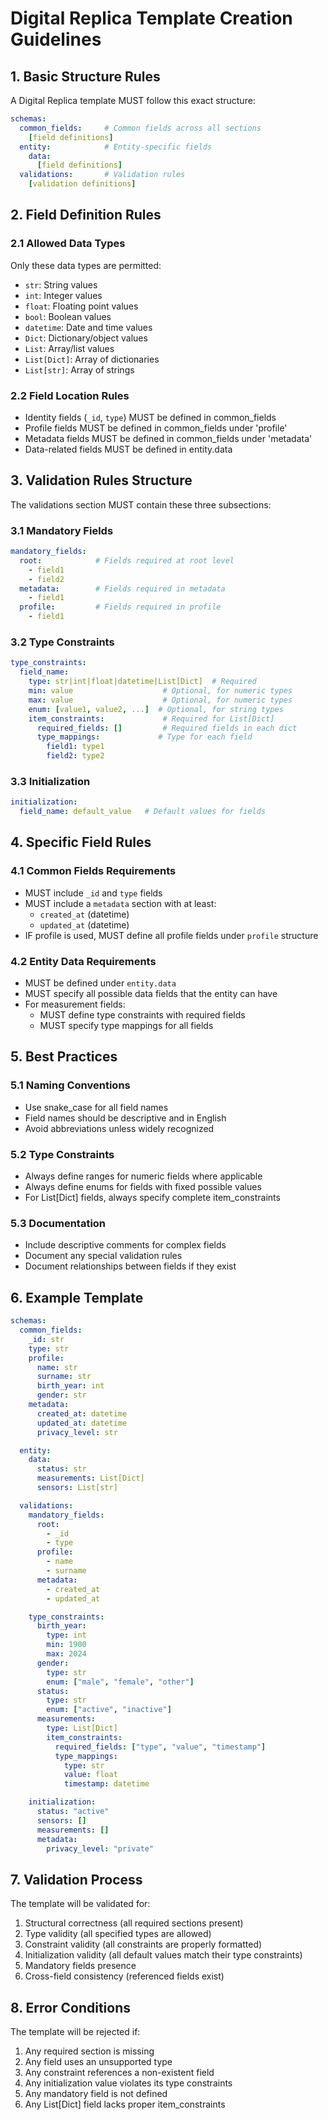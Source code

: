 # Digital Replica Template Creation Guidelines

## 1. Basic Structure Rules

A Digital Replica template MUST follow this exact structure:
```yaml
schemas:
  common_fields:     # Common fields across all sections
    [field definitions]
  entity:            # Entity-specific fields
    data:
      [field definitions]
  validations:       # Validation rules
    [validation definitions]
```

## 2. Field Definition Rules

### 2.1 Allowed Data Types
Only these data types are permitted:
- `str`: String values
- `int`: Integer values
- `float`: Floating point values
- `bool`: Boolean values
- `datetime`: Date and time values
- `Dict`: Dictionary/object values
- `List`: Array/list values
- `List[Dict]`: Array of dictionaries
- `List[str]`: Array of strings

### 2.2 Field Location Rules
- Identity fields (`_id`, `type`) MUST be defined in common_fields
- Profile fields MUST be defined in common_fields under 'profile'
- Metadata fields MUST be defined in common_fields under 'metadata'
- Data-related fields MUST be defined in entity.data

## 3. Validation Rules Structure

The validations section MUST contain these three subsections:

### 3.1 Mandatory Fields
```yaml
mandatory_fields:
  root:            # Fields required at root level
    - field1
    - field2
  metadata:        # Fields required in metadata
    - field1
  profile:         # Fields required in profile
    - field1
```

### 3.2 Type Constraints
```yaml
type_constraints:
  field_name:
    type: str|int|float|datetime|List[Dict]  # Required
    min: value                    # Optional, for numeric types
    max: value                    # Optional, for numeric types
    enum: [value1, value2, ...]  # Optional, for string types
    item_constraints:             # Required for List[Dict]
      required_fields: []         # Required fields in each dict
      type_mappings:             # Type for each field
        field1: type1
        field2: type2
```

### 3.3 Initialization
```yaml
initialization:
  field_name: default_value   # Default values for fields
```

## 4. Specific Field Rules

### 4.1 Common Fields Requirements
- MUST include `_id` and `type` fields
- MUST include a `metadata` section with at least:
  - `created_at` (datetime)
  - `updated_at` (datetime)
- IF profile is used, MUST define all profile fields under `profile` structure

### 4.2 Entity Data Requirements
- MUST be defined under `entity.data`
- MUST specify all possible data fields that the entity can have
- For measurement fields:
  - MUST define type constraints with required fields
  - MUST specify type mappings for all fields

## 5. Best Practices

### 5.1 Naming Conventions
- Use snake_case for all field names
- Field names should be descriptive and in English
- Avoid abbreviations unless widely recognized

### 5.2 Type Constraints
- Always define ranges for numeric fields where applicable
- Always define enums for fields with fixed possible values
- For List[Dict] fields, always specify complete item_constraints

### 5.3 Documentation
- Include descriptive comments for complex fields
- Document any special validation rules
- Document relationships between fields if they exist

## 6. Example Template

```yaml
schemas:
  common_fields:
    _id: str
    type: str
    profile:
      name: str
      surname: str
      birth_year: int
      gender: str
    metadata:
      created_at: datetime
      updated_at: datetime
      privacy_level: str

  entity:
    data:
      status: str
      measurements: List[Dict]
      sensors: List[str]

  validations:
    mandatory_fields:
      root:
        - _id
        - type
      profile:
        - name
        - surname
      metadata:
        - created_at
        - updated_at

    type_constraints:
      birth_year:
        type: int
        min: 1900
        max: 2024
      gender:
        type: str
        enum: ["male", "female", "other"]
      status:
        type: str
        enum: ["active", "inactive"]
      measurements:
        type: List[Dict]
        item_constraints:
          required_fields: ["type", "value", "timestamp"]
          type_mappings:
            type: str
            value: float
            timestamp: datetime

    initialization:
      status: "active"
      sensors: []
      measurements: []
      metadata:
        privacy_level: "private"
```

## 7. Validation Process

The template will be validated for:
1. Structural correctness (all required sections present)
2. Type validity (all specified types are allowed)
3. Constraint validity (all constraints are properly formatted)
4. Initialization validity (all default values match their type constraints)
5. Mandatory fields presence
6. Cross-field consistency (referenced fields exist)

## 8. Error Conditions

The template will be rejected if:
1. Any required section is missing
2. Any field uses an unsupported type
3. Any constraint references a non-existent field
4. Any initialization value violates its type constraints
5. Any mandatory field is not defined
6. Any List[Dict] field lacks proper item_constraints